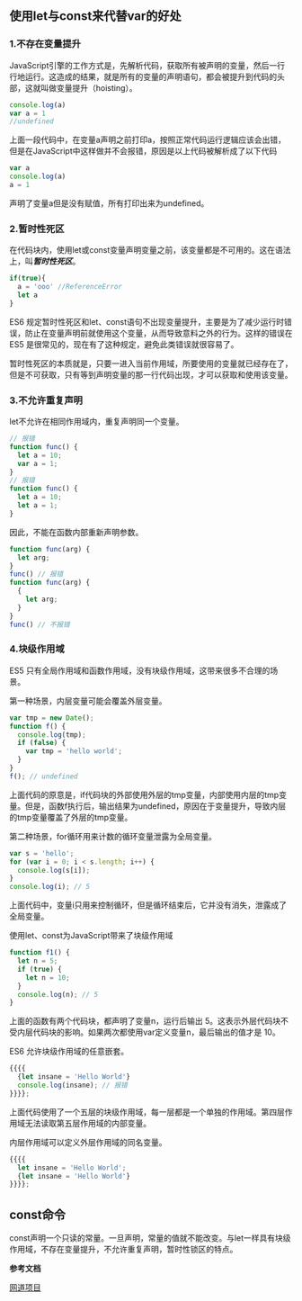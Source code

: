 ## 使用let与const来代替var的好处

### 1.不存在变量提升

JavaScript引擎的工作方式是，先解析代码，获取所有被声明的变量，然后一行行地运行。这造成的结果，就是所有的变量的声明语句，都会被提升到代码的头部，这就叫做变量提升（hoisting）。

```javascript
console.log(a)
var a = 1
//undefined
```

上面一段代码中，在变量a声明之前打印a，按照正常代码运行逻辑应该会出错，但是在JavaScript中这样做并不会报错，原因是以上代码被解析成了以下代码

```javascript
var a
console.log(a)
a = 1
```

声明了变量a但是没有赋值，所有打印出来为undefined。

### 2.暂时性死区

在代码块内，使用let或const变量声明变量之前，该变量都是不可用的。这在语法上，叫***暂时性死区***。

```javascript
if(true){
  a = 'ooo' //ReferenceError
  let a 
}
```

ES6 规定暂时性死区和let、const语句不出现变量提升，主要是为了减少运行时错误，防止在变量声明前就使用这个变量，从而导致意料之外的行为。这样的错误在 ES5 是很常见的，现在有了这种规定，避免此类错误就很容易了。

暂时性死区的本质就是，只要一进入当前作用域，所要使用的变量就已经存在了，但是不可获取，只有等到声明变量的那一行代码出现，才可以获取和使用该变量。

### 3.不允许重复声明

let不允许在相同作用域内，重复声明同一个变量。

```javascript
// 报错
function func() {
  let a = 10;
  var a = 1;
}
// 报错
function func() {
  let a = 10;
  let a = 1;
}
```

因此，不能在函数内部重新声明参数。

```javascript
function func(arg) {
  let arg;
}
func() // 报错
function func(arg) {
  {
    let arg;
  }
}
func() // 不报错
```

### 4.块级作用域

ES5 只有全局作用域和函数作用域，没有块级作用域，这带来很多不合理的场景。

 第一种场景，内层变量可能会覆盖外层变量。

```javascript
var tmp = new Date();
function f() {
  console.log(tmp);
  if (false) {
    var tmp = 'hello world';
  }
}
f(); // undefined
```

上面代码的原意是，if代码块的外部使用外层的tmp变量，内部使用内层的tmp变量。但是，函数f执行后，输出结果为undefined，原因在于变量提升，导致内层的tmp变量覆盖了外层的tmp变量。

第二种场景，for循环用来计数的循环变量泄露为全局变量。

```javascript
var s = 'hello';
for (var i = 0; i < s.length; i++) {
  console.log(s[i]);
}
console.log(i); // 5
```

上面代码中，变量i只用来控制循环，但是循环结束后，它并没有消失，泄露成了全局变量。

使用let、const为JavaScript带来了块级作用域

```javascript
function f1() {
  let n = 5;
  if (true) {
    let n = 10;
  }
  console.log(n); // 5
}
```

上面的函数有两个代码块，都声明了变量n，运行后输出 5。这表示外层代码块不受内层代码块的影响。如果两次都使用var定义变量n，最后输出的值才是 10。

ES6 允许块级作用域的任意嵌套。

```javascript
{{{{
  {let insane = 'Hello World'}
  console.log(insane); // 报错
}}}};
```

上面代码使用了一个五层的块级作用域，每一层都是一个单独的作用域。第四层作用域无法读取第五层作用域的内部变量。

内层作用域可以定义外层作用域的同名变量。

```javascript
{{{{
  let insane = 'Hello World';
  {let insane = 'Hello World'}
}}}};
```

## const命令

const声明一个只读的常量。一旦声明，常量的值就不能改变。与let一样具有块级作用域，不存在变量提升，不允许重复声明，暂时性锁区的特点。

**参考文档**

[网道项目](https://wangdoc.com/)